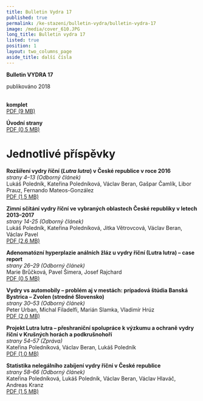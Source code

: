 ```yaml
---
title: Bulletin Vydra 17
published: true
permalink: /ke-stazeni/bulletin-vydra/bulletin-vydra-17
image: /media/cover_610.JPG
long_title: Bulletin vydra 17
listed: true
position: 1
layout: two_columns_page
aside_title: další čísla
---
```

**Bulletin VYDRA 17**

publikováno 2018

\
**komplet**\
[PDF (9 MB)](/media/Bulletin_VYDRA_17.pdf)

**Úvodní strany**\
[PDF (0,5 MB)](/media/cover.pdf)

# Jednotlivé příspěvky

**Rozšíření vydry říční (_Lutra lutra_) v České republice v roce 2016**\
_strany 4–13 (Odborný článek)_\
Lukáš Poledník, Kateřina Poledníková, Václav Beran, Gašpar Čamlík,
Libor Prauz, Fernando Mateos-González\
[PDF (1,5 MB)](/media/Polednik_etal_4_13.pdf)

**Zimní sčítání vydry říční ve vybraných oblastech České republiky
v letech 2013–2017**\
_strany 14-25 (Odborný článek)_\
Lukáš Poledník, Kateřina Poledníková, Jitka Větrovcová, Václav Beran,
Václav Pavel\
[PDF (2,6 MB)](/media/Polednik_etal_14_25.pdf)

**Adenomatózní hyperplazie análních žláz u vydry říční (Lutra
lutra) – case report**\
_strany 26–29 (Odborný článek)_\
Marie Brůčková, Pavel Šimera, Josef Rajchard\
[PDF (0,5 MB)](/media/Bruckova_etal_26_29.pdf)

**Vydry vs automobily – problém aj v mestách: prípadová štúdia Banská
Bystrica – Zvolen (stredné Slovensko)**\
_strany 30–53 (Odborný článek)_\
Peter Urban, Michal Filadelfi, Marián Slamka, Vladimír Hrúz\
[PDF (2,0 MB)](/media/Urban_etal_30_53.pdf)

**Projekt Lutra lutra – přeshraniční spolupráce k výzkumu a ochraně
vydry říční v Krušných horách a podkrušnohoří**\
_strany 54–57 (Zpráva)_\
Kateřina Poledníková, Václav Beran, Lukáš Poledník\
[PDF (1,0 MB)](/media/Polednikova_etal_54_57.pdf)

**Statistika nelegálního zabíjení
vydry říční v České republice**\
_strany 58–66 (Odborný článek)_\
Kateřina Poledníková, Lukáš Poledník, Václav Beran, Václav Hlaváč,
Andreas Kranz\
[PDF (1,5 MB)](/media/Polednikova_etal_58_66.pdf)
